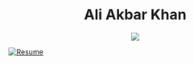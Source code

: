 <h1 align="center">Ali Akbar Khan</h1>


<p align="center">
<a href="https://git.io/typing-svg"><img src="https://images-wixmp-ed30a86b8c4ca887773594c2.wixmp.com/f/7a5a3db7-fb07-4532-aa4c-93f5a5d5d651/dascsu6-2afc9ae2-323b-48bf-9dc2-d1e701bdef54.gif?token=eyJ0eXAiOiJKV1QiLCJhbGciOiJIUzI1NiJ9.eyJzdWIiOiJ1cm46YXBwOjdlMGQxODg5ODIyNjQzNzNhNWYwZDQxNWVhMGQyNmUwIiwiaXNzIjoidXJuOmFwcDo3ZTBkMTg4OTgyMjY0MzczYTVmMGQ0MTVlYTBkMjZlMCIsIm9iaiI6W1t7InBhdGgiOiJcL2ZcLzdhNWEzZGI3LWZiMDctNDUzMi1hYTRjLTkzZjVhNWQ1ZDY1MVwvZGFzY3N1Ni0yYWZjOWFlMi0zMjNiLTQ4YmYtOWRjMi1kMWU3MDFiZGVmNTQuZ2lmIn1dXSwiYXVkIjpbInVybjpzZXJ2aWNlOmZpbGUuZG93bmxvYWQiXX0.IWOrYXqWhMIpsr9-NnXxbIDyJwnmZUROCrleWqzZ_7s" />

<a href="https://drive.google.com/file/d/1zrupIrh4ucqLgM3QKCenBQL8t_7QlrSm/view" target="blank"><img src="https://img.shields.io/badge/Resume_-000?style=for-the-badge&logo=files&logoColor=green" alt="Resume"/></a>
</p>
